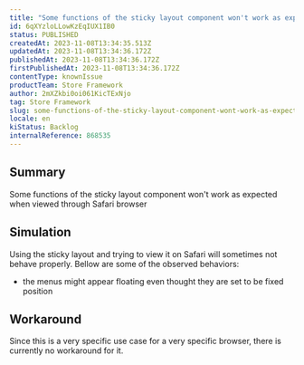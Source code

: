 ```yaml
---
title: "Some functions of the sticky layout component won't work as expected when viewed through Safari browser"
id: 6qXYzloLLowKzEqIUX1IB0
status: PUBLISHED
createdAt: 2023-11-08T13:34:35.513Z
updatedAt: 2023-11-08T13:34:36.172Z
publishedAt: 2023-11-08T13:34:36.172Z
firstPublishedAt: 2023-11-08T13:34:36.172Z
contentType: knownIssue
productTeam: Store Framework
author: 2mXZkbi0oi061KicTExNjo
tag: Store Framework
slug: some-functions-of-the-sticky-layout-component-wont-work-as-expected-when-viewed-through-safari-browser
locale: en
kiStatus: Backlog
internalReference: 868535
---
```


## Summary


Some functions of the sticky layout component won't work as expected when viewed through Safari browser


##

## Simulation


Using the sticky layout and trying to view it on Safari will sometimes not behave properly. Bellow are some of the observed behaviors:

- the menus might appear floating even thought they are set to be fixed position


##

## Workaround


Since this is a very specific use case for a very specific browser, there is currently no workaround for it.





